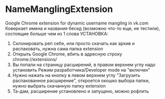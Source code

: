 # NameManglingExtension
Google Chrome extension for dynamic username mangling in vk.com
Коверкает имена и названия бесед (возможно что-то еще, не тестили), состоящие больше чем из 1 слова
УСТАНОВКА:
  1. Склонировать реп себе, или просто скачать как архив и распаковать, нужна сама папка extension
  2. Открыть Google Chrome, вбить в адресную строку chrome://extensions/
  3. Вы попали на страницу расширений, в правом верхнем углу надо установить Режим разработчика/Developer mode на "включен"
  4. Нужно нажать на кнопку в левом верхнем углу "Загрузить распакованное расширение", откроется окошко выбора папки, нужно выбрать скачанную папку extension
  5. Та-дам, расширение установлено и запущено, можно рофлить
